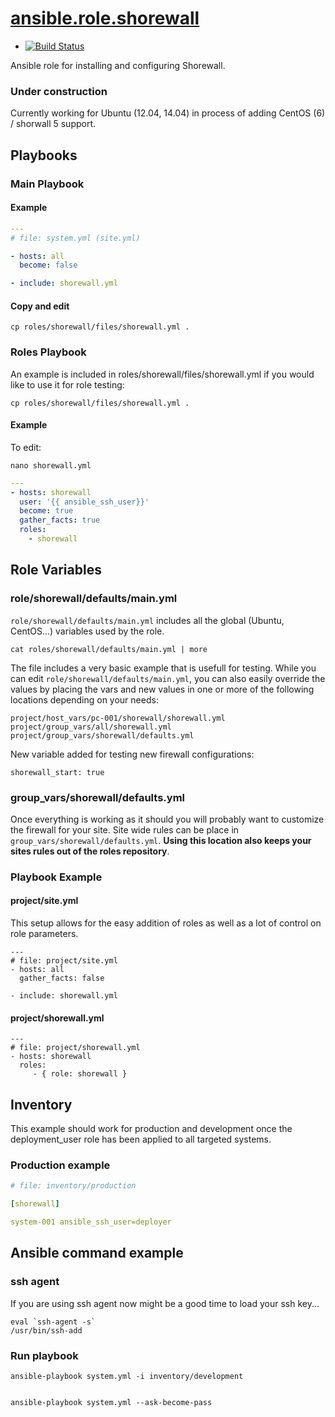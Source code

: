 [ansible.role.shorewall](https://github.com/csteel/ansible-role-shorewall)
======================

* [](https://github.com/csteel/ansible-role-shorewall)
[![Build Status](https://travis-ci.org/csteel/ansible-role-shorewall.svg?branch=master)](https://travis-ci.org/csteel/ansible-role-shorewall)

Ansible role for installing and configuring Shorewall.

### Under construction

Currently working for Ubuntu (12.04, 14.04) in process of adding CentOS (6) / shorwall 5 support.

Playbooks
---------

### Main Playbook

#### Example

```yaml
---
# file: system.yml (site.yml)

- hosts: all
  become: false

- include: shorewall.yml
```

#### Copy and edit

    cp roles/shorewall/files/shorewall.yml .

### Roles Playbook

An example is included in roles/shorewall/files/shorewall.yml if you would like to use it for role testing:

    cp roles/shorewall/files/shorewall.yml .

#### Example

To edit:

    nano shorewall.yml

```yaml
---
- hosts: shorewall
  user: '{{ ansible_ssh_user}}'
  become: true
  gather_facts: true
  roles:
    - shorewall
```

Role Variables
--------------

### role/shorewall/defaults/main.yml

`role/shorewall/defaults/main.yml` includes all the global (Ubuntu, CentOS...) variables used by the role.

    cat roles/shorewall/defaults/main.yml | more

The file includes a very basic example that is usefull for testing. While you can edit `role/shorewall/defaults/main.yml`, you can also easily override the values by placing the vars and new values in one or more of the following locations depending on your needs:

    project/host_vars/pc-001/shorewall/shorewall.yml
    project/group_vars/all/shorewall.yml
    project/group_vars/shorewall/defaults.yml

New variable added for testing new firewall configurations:

    shorewall_start: true

### group_vars/shorewall/defaults.yml

Once everything is working as it should you will probably want to customize the firewall for your site. Site wide rules can be place in `group_vars/shorewall/defaults.yml`. **Using this location also keeps your sites rules out of the roles repository**.

### Playbook Example

#### project/site.yml

This setup allows for the easy addition of roles as well as a lot of control on role parameters.

    ---
    # file: project/site.yml
    - hosts: all
      gather_facts: false
    
    - include: shorewall.yml


#### project/shorewall.yml

    ---
    # file: project/shorewall.yml
    - hosts: shorewall
      roles:
         - { role: shorewall }

Inventory
---------

This example should work for production and development once the deployment_user role has been applied to all targeted systems.

### Production example

```yaml
# file: inventory/production

[shorewall]

system-001 ansible_ssh_user=deployer
```
## Ansible command example

### ssh agent

If you are using ssh agent now might be a good time to load your ssh key...

    eval `ssh-agent -s`
    /usr/bin/ssh-add

### Run playbook

    ansible-playbook system.yml -i inventory/development


    ansible-playbook system.yml --ask-become-pass


